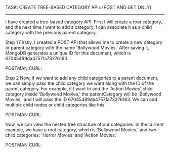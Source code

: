 
TASK: CREATE TREE-BASED CATEGORY APIs (POST AND GET ONLY)

------------------------------------------------------------------------------------------------------------------------
I have created a tree-based category API. First I will create a root category, and the next time I want to add a category, I can associate it as a child category with the previous parent category.

Step 1
Firstly, I created a POST API that allows me to create a new category or parent category with the name 'Bollywood Movies.' After saving it, MongoDB generates a unique ID for this document, which is 67045499da4757fa73276163.

POSTMAN CURL:

Step 2
Now, if we want to add any child categories to a parent document, we can simply pass the child category we want along with the ID of the parent category. For example, if I want to add the 'Action Movies' child category inside 'Bollywood Movies,' the parentCategory will be 'Bollywood Movies,' and I will pass the ID 67045499da4757fa73276163. We can add multiple child nodes or child categories like this.

POSTMAN CURL:

Now, we can view the nested tree structure of our categories. In the current example, we have a root category, which is 'Bollywood Movies,' and two child categories: 'Horror Movies' and 'Action Movies.'

POSTMAN CURL: